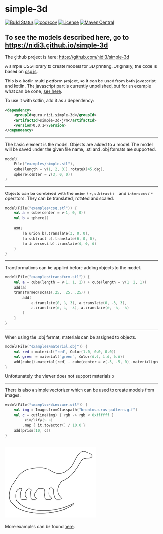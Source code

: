 # simple-3d
[![Build Status](https://travis-ci.org/nidi3/simple-3d.svg)](https://travis-ci.org/nidi3/simple-3d)
[![codecov](https://codecov.io/gh/nidi3/simple-3d/branch/master/graph/badge.svg)](https://codecov.io/gh/nidi3/simple-3d)
[![License](https://img.shields.io/badge/License-Apache%202.0-blue.svg)](https://opensource.org/licenses/Apache-2.0)
[![Maven Central](https://maven-badges.herokuapp.com/maven-central/guru.nidi.simple-3d/simple-3d-jvm/badge.svg)](https://maven-badges.herokuapp.com/maven-central/guru.nidi.simple-3d/simple-3d-jvm)
                                                                
## To see the models described here, go to https://nidi3.github.io/simple-3d

The github project is here: https://github.com/nidi3/simple-3d

A simple CSG library to create models for 3D printing.
Originally, the code is based on [csg.js](https://github.com/evanw/csg.js/).

This is a kotlin multi platform project, so it can be used from both javascript and kotlin.
The javascript part is currently unpolished,
but for an example what can be done, [see here](https://nidi3.github.io/simple-3d/docs). 

To use it with kotlin, add it as a dependency:

```xml
<dependency>
    <groupId>guru.nidi.simple-3d</groupId>
    <artifactId>simple-3d-jvm</artifactId>
    <version>0.0.1</version>
</dependency>
```
---

The basic element is the model. Objects are added to a model.
The model will be saved under the given file name, .stl and .obj formats are supported.
```kotlin 
model(
    File("examples/simple.stl"),
    cube(length = v(1, 2, 3)).rotateX(45.deg),
    sphere(center = v(3, 0, 0))
)
```

<script src="https://embed.github.com/view/3d/nidi3/simple-3d/master/examples/simple.stl"></script>
---

Objects can be combined with the `union` / `+`, `subtract` / `-` and `intersect` / `*` operators.
They can be translated, rotated and scaled. 
```kotlin
model(File("examples/csg.stl")) {
    val a = cube(center = v(1, 0, 0))
    val b = sphere()

    add(
        (a union b).translate(3, 0, 0),
        (a subtract b).translate(6, 0, 0),
        (a intersect b).translate(0, 0, 0)
    )
}
```

<script src="https://embed.github.com/view/3d/nidi3/simple-3d/master/examples/csg.stl"></script>
---

Transformations can be applied before adding objects to the model.
```kotlin
model(File("examples/transform.stl")) {
    val a = cube(length = v(1, 1, 2)) + cube(length = v(1, 2, 1))
    add(a)
    transformed(scale(.25, .25, .25)) {
        add(
            a.translate(0, 3, 3), a.translate(0, -3, 3),
            a.translate(0, 3, -3), a.translate(0, -3, -3)
        )
    }
}
```

<script src="https://embed.github.com/view/3d/nidi3/simple-3d/master/examples/transform.stl"></script>
---

When using the .obj format, materials can be assigned to objects.  
```kotlin
model(File("examples/material.obj")) {
    val red = material("red", Color(1.0, 0.0, 0.0))
    val green = material("green", Color(0.0, 1.0, 0.0))
    add(cube().material(red) - cube(center = v(.5, .5, 0)).material(green))
}
```

<script src="https://embed.github.com/view/3d/nidi3/simple-3d/master/examples/material.obj"></script>

Unfortunately, the viewer does not support materials :(

---

There is also a simple vectorizer which can be used to create models from images.
```kotlin
model(File("examples/dinosaur.stl")) {
    val img = Image.fromClasspath("brontosaurus-pattern.gif")
    val c = outline(img) { rgb -> rgb < 0xffffff }
        .simplify(5.0)
        .map { it.toVector() / 10.0 }
    add(prism(10, c))
}
```

<img src="examples/brontosaurus-pattern.gif" width="300"><script src="https://embed.github.com/view/3d/nidi3/simple-3d/master/examples/dinosaur.stl"></script>
---

More examples can be found [here](https://github.com/nidi3/simple-3d/tree/master/src/jvmTest/kotlin/guru/nidi/simple3d/examples).
